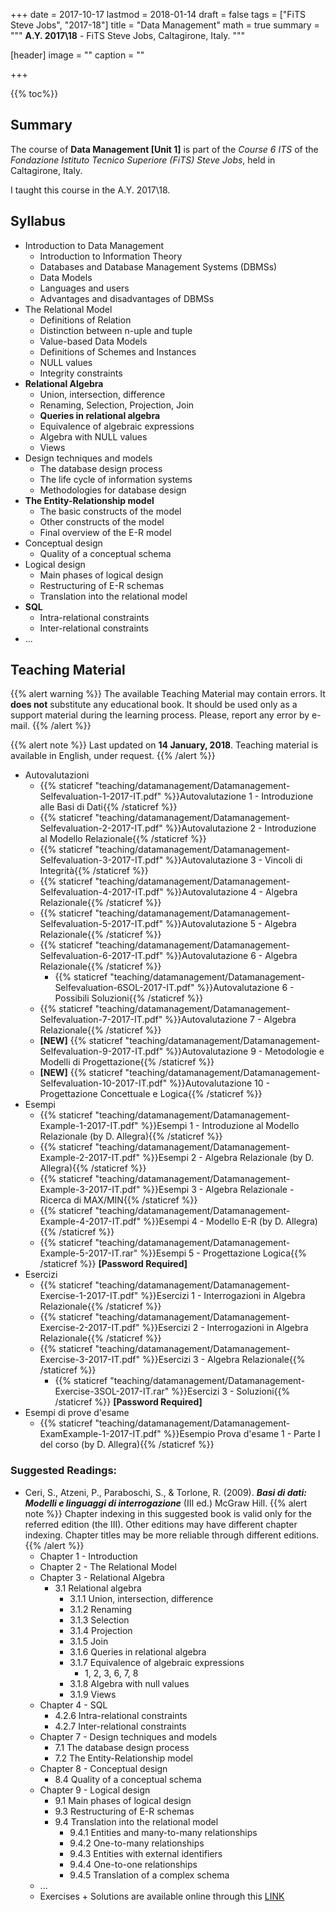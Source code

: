 +++
date = 2017-10-17
lastmod = 2018-01-14
draft = false
tags = ["FiTS Steve Jobs", "2017-18"]
title = "Data Management"
math = true
summary = """
**A.Y. 2017\\18** - FiTS Steve Jobs, Caltagirone, Italy. 
"""

[header]
image = ""
caption = ""

+++

{{% toc%}}

## Summary

The course of **Data Management [Unit 1]** is part of the *Course 6 ITS* of the *Fondazione Istituto Tecnico Superiore (FiTS) Steve Jobs*, held in Caltagirone, Italy.

I taught this course in the A.Y. 2017\\18.

## Syllabus

* Introduction to Data Management
  * Introduction to Information Theory
  * Databases and Database Management Systems (DBMSs)
  * Data Models
  * Languages and users
  * Advantages and disadvantages of DBMSs
* The Relational Model
  * Definitions of Relation
  * Distinction between n-uple and tuple
  * Value-based Data Models
  * Definitions of Schemes and Instances
  * NULL values
  * Integrity constraints
* **Relational Algebra**
  * Union, intersection, difference
  * Renaming, Selection, Projection, Join
  * **Queries in relational algebra**
  * Equivalence of algebraic expressions
  * Algebra with NULL values
  * Views
* Design techniques and models
  * The database design process
  * The life cycle of information systems
  * Methodologies for database design
* **The Entity-Relationship model**
  * The basic constructs of the model
  * Other constructs of the model
  * Final overview of the E-R model
* Conceptual design
  * Quality of a conceptual schema
* Logical design 
  * Main phases of logical design
  * Restructuring of E-R schemas
  * Translation into the relational model
* **SQL**
  * Intra-relational constraints
  * Inter-relational constraints
* ...

## Teaching Material

{{% alert warning %}}
The available Teaching Material may contain errors. It **does not** substitute any educational book. It should be used only as a support material during the learning process. Please, report any error by e-mail.
{{% /alert %}}

{{% alert note %}}
Last updated on **14 January, 2018**. Teaching material is available in English, under request.
{{% /alert %}}

* Autovalutazioni
  * {{% staticref "teaching/datamanagement/Datamanagement-Selfevaluation-1-2017-IT.pdf" %}}Autovalutazione 1 - Introduzione alle Basi di Dati{{% /staticref %}}
  * {{% staticref "teaching/datamanagement/Datamanagement-Selfevaluation-2-2017-IT.pdf" %}}Autovalutazione 2 - Introduzione al Modello Relazionale{{% /staticref %}}
  * {{% staticref "teaching/datamanagement/Datamanagement-Selfevaluation-3-2017-IT.pdf" %}}Autovalutazione 3 - Vincoli di Integrità{{% /staticref %}}
  * {{% staticref "teaching/datamanagement/Datamanagement-Selfevaluation-4-2017-IT.pdf" %}}Autovalutazione 4 - Algebra Relazionale{{% /staticref %}}
  * {{% staticref "teaching/datamanagement/Datamanagement-Selfevaluation-5-2017-IT.pdf" %}}Autovalutazione 5 - Algebra Relazionale{{% /staticref %}}
  * {{% staticref "teaching/datamanagement/Datamanagement-Selfevaluation-6-2017-IT.pdf" %}}Autovalutazione 6 - Algebra Relazionale{{% /staticref %}}
      * {{% staticref "teaching/datamanagement/Datamanagement-Selfevaluation-6SOL-2017-IT.pdf" %}}Autovalutazione 6 - Possibili Soluzioni{{% /staticref %}}
  * {{% staticref "teaching/datamanagement/Datamanagement-Selfevaluation-7-2017-IT.pdf" %}}Autovalutazione 7 - Algebra Relazionale{{% /staticref %}}
  * **[NEW]** {{% staticref "teaching/datamanagement/Datamanagement-Selfevaluation-9-2017-IT.pdf" %}}Autovalutazione 9 - Metodologie e Modelli di Progettazione{{% /staticref %}}
  * **[NEW]** {{% staticref "teaching/datamanagement/Datamanagement-Selfevaluation-10-2017-IT.pdf" %}}Autovalutazione 10 - Progettazione Concettuale e Logica{{% /staticref %}}
* Esempi
  * {{% staticref "teaching/datamanagement/Datamanagement-Example-1-2017-IT.pdf" %}}Esempi 1 - Introduzione al Modello Relazionale (by D. Allegra){{% /staticref %}}
  * {{% staticref "teaching/datamanagement/Datamanagement-Example-2-2017-IT.pdf" %}}Esempi 2 - Algebra Relazionale (by D. Allegra){{% /staticref %}}
  * {{% staticref "teaching/datamanagement/Datamanagement-Example-3-2017-IT.pdf" %}}Esempi 3 - Algebra Relazionale - Ricerca di MAX/MIN{{% /staticref %}}
  * {{% staticref "teaching/datamanagement/Datamanagement-Example-4-2017-IT.pdf" %}}Esempi 4 - Modello E-R (by D. Allegra){{% /staticref %}}
  * {{% staticref "teaching/datamanagement/Datamanagement-Example-5-2017-IT.rar" %}}Esempi 5 - Progettazione Logica{{% /staticref %}} **[Password Required]**
* Esercizi
  * {{% staticref "teaching/datamanagement/Datamanagement-Exercise-1-2017-IT.pdf" %}}Esercizi 1 - Interrogazioni in Algebra Relazionale{{% /staticref %}}
  * {{% staticref "teaching/datamanagement/Datamanagement-Exercise-2-2017-IT.pdf" %}}Esercizi 2 - Interrogazioni in Algebra Relazionale{{% /staticref %}}
  * {{% staticref "teaching/datamanagement/Datamanagement-Exercise-3-2017-IT.pdf" %}}Esercizi 3 - Algebra Relazionale{{% /staticref %}}
      * {{% staticref "teaching/datamanagement/Datamanagement-Exercise-3SOL-2017-IT.rar" %}}Esercizi 3 - Soluzioni{{% /staticref %}} **[Password Required]**
* Esempi di prove d'esame
  * {{% staticref "teaching/datamanagement/Datamanagement-ExamExample-1-2017-IT.pdf" %}}Esempio Prova d'esame 1 - Parte I del corso (by D. Allegra){{% /staticref %}}

### Suggested Readings:

* Ceri, S., Atzeni, P., Paraboschi, S., & Torlone, R. (2009). _**Basi di dati: Modelli e linguaggi di interrogazione**_ (III ed.) McGraw Hill.
{{% alert note %}}
Chapter indexing in this suggested book is valid only for the referred edition (the III). Other editions may have different chapter indexing. Chapter titles may be more reliable through different editions.
{{% /alert %}}
  * Chapter 1 - Introduction
  * Chapter 2 - The Relational Model
  * Chapter 3 - Relational Algebra
      * 3.1 Relational algebra
          * 3.1.1 Union, intersection, difference
          * 3.1.2 Renaming
          * 3.1.3 Selection
          * 3.1.4 Projection
          * 3.1.5 Join
          * 3.1.6 Queries in relational algebra
          * 3.1.7 Equivalence of algebraic expressions
              * 1, 2, 3, 6, 7, 8
          * 3.1.8 Algebra with null values
          * 3.1.9 Views
  * Chapter 4 - SQL
      * 4.2.6 Intra-relational constraints
      * 4.2.7 Inter-relational constraints
  * Chapter 7 - Design techniques and models
      * 7.1 The database design process
      * 7.2 The Entity-Relationship model
  * Chapter 8 - Conceptual design
      * 8.4 Quality of a conceptual schema
  * Chapter 9 - Logical design 
      * 9.1 Main phases of logical design
      * 9.3 Restructuring of E-R schemas
      * 9.4 Translation into the relational model
          * 9.4.1 Entities and many-to-many relationships
          * 9.4.2 One-to-many relationships
          * 9.4.3 Entities with external identifiers
          * 9.4.4 One-to-one relationships
          * 9.4.5 Translation of a complex schema
  * ...
  * Exercises + Solutions are available online through this [LINK](http://www.ateneonline.it/atzeni3e/areastudenti.asp)